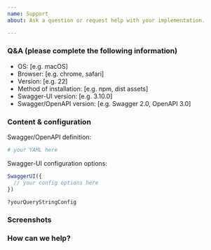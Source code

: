 ```yaml
---
name: Support
about: Ask a question or request help with your implementation.

---
```


<!--
  We can only offer support for Swagger-UI itself.

  If you're having a problem with a library that uses Swagger-UI
  (for example, Springfox or swagger-node), please open an issue
  in that project's repository instead.
 -->

### Q&A (please complete the following information)
 - OS: [e.g. macOS]
 - Browser: [e.g. chrome, safari]
 - Version: [e.g. 22]
 - Method of installation: [e.g. npm, dist assets]
 - Swagger-UI version: [e.g. 3.10.0]
 - Swagger/OpenAPI version: [e.g. Swagger 2.0, OpenAPI 3.0]

### Content & configuration
<!-- Provide us with a way to see what you're seeing, so that we can help. -->

Swagger/OpenAPI definition:
```yaml
# your YAML here
```

Swagger-UI configuration options:
```js
SwaggerUI({
  // your config options here
})
```

```
?yourQueryStringConfig
```

### Screenshots
<!-- If applicable, add screenshots to help give context to your problem. -->

### How can we help?
<!-- Your question or problem goes here! -->
